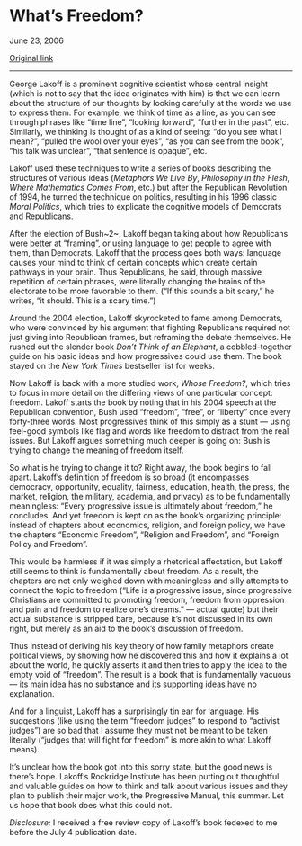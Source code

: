 What’s Freedom?
===============

June 23, 2006

[Original link](http://www.aaronsw.com/weblog/whosefreedom)

* * * * *

George Lakoff is a prominent cognitive scientist whose central insight
(which is not to say that the idea originates with him) is that we can
learn about the structure of our thoughts by looking carefully at the
words we use to express them. For example, we think of time as a line,
as you can see through phrases like “time line”, “looking forward”,
“further in the past”, etc. Similarly, we thinking is thought of as a
kind of seeing: “do you see what I mean?”, “pulled the wool over your
eyes”, “as you can see from the book”, “his talk was unclear”, “that
sentence is opaque”, etc.

Lakoff used these techniques to write a series of books describing the
structures of various ideas (*Metaphors We Live By*, *Philosophy in the
Flesh*, *Where Mathematics Comes From*, etc.) but after the Republican
Revolution of 1994, he turned the technique on politics, resulting in
his 1996 classic *Moral Politics*, which tries to explicate the
cognitive models of Democrats and Republicans.

After the election of Bush~2~, Lakoff began talking about how
Republicans were better at “framing”, or using language to get people to
agree with them, than Democrats. Lakoff that the process goes both ways:
language causes your mind to think of certain concepts which create
certain pathways in your brain. Thus Republicans, he said, through
massive repetition of certain phrases, were literally changing the
brains of the electorate to be more favorable to them. (“If this sounds
a bit scary,” he writes, “it should. This is a scary time.”)

Around the 2004 election, Lakoff skyrocketed to fame among Democrats,
who were convinced by his argument that fighting Republicans required
not just giving into Republican frames, but reframing the debate
themselves. He rushed out the slender book *Don’t Think of an Elephant*,
a cobbled-together guide on his basic ideas and how progressives could
use them. The book stayed on the *New York Times* bestseller list for
weeks.

Now Lakoff is back with a more studied work, *Whose Freedom?*, which
tries to focus in more detail on the differing views of one particular
concept: freedom. Lakoff starts the book by noting that in his 2004
speech at the Republican convention, Bush used “freedom”, “free”, or
“liberty” once every forty-three words. Most progressives think of this
simply as a stunt — using feel-good symbols like flag and words like
freedom to distract from the real issues. But Lakoff argues something
much deeper is going on: Bush is trying to change the meaning of freedom
itself.

So what is he trying to change it to? Right away, the book begins to
fall apart. Lakoff’s definition of freedom is so broad (it encompasses
democracy, opportunity, equality, fairness, education, health, the
press, the market, religion, the military, academia, and privacy) as to
be fundamentally meaningless: “Every progressive issue is ultimately
about freedom,” he concludes. And yet freedom is kept on as the book’s
organizing principle: instead of chapters about economics, religion, and
foreign policy, we have the chapters “Economic Freedom”, “Religion and
Freedom”, and “Foreign Policy and Freedom”.

This would be harmless if it was simply a rhetorical affectation, but
Lakoff still seems to think is fundamentally about freedom. As a result,
the chapters are not only weighed down with meaningless and silly
attempts to connect the topic to freedom (“Life is a progressive issue,
since progressive Christians are committed to promoting freedom, freedom
from oppression and pain and freedom to realize one’s dreams.” — actual
quote) but their actual substance is stripped bare, because it’s not
discussed in its own right, but merely as an aid to the book’s
discussion of freedom.

Thus instead of deriving his key theory of how family metaphors create
political views, by showing how he discovered this and how it explains a
lot about the world, he quickly asserts it and then tries to apply the
idea to the empty void of “freedom”. The result is a book that is
fundamentally vacuous — its main idea has no substance and its
supporting ideas have no explanation.

And for a linguist, Lakoff has a surprisingly tin ear for language. His
suggestions (like using the term “freedom judges” to respond to
“activist judges”) are so bad that I assume they must not be meant to be
taken literally (“judges that will fight for freedom” is more akin to
what Lakoff means).

It’s unclear how the book got into this sorry state, but the good news
is there’s hope. Lakoff’s Rockridge Institute has been putting out
thoughtful and valuable guides on how to think and talk about various
issues and they plan to publish their major work, the Progressive
Manual, this summer. Let us hope that book does what this could not.

*Disclosure:* I received a free review copy of Lakoff’s book fedexed to
me before the July 4 publication date.
